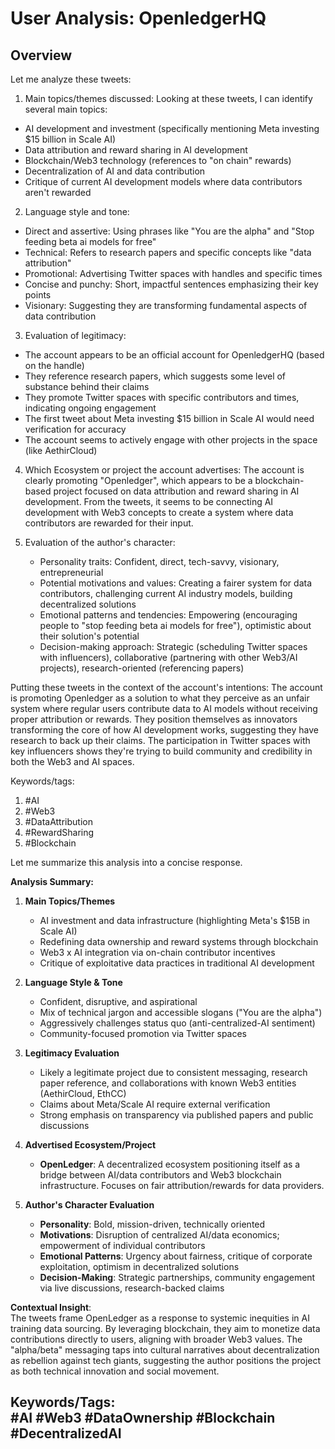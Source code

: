 # User Analysis: OpenledgerHQ

## Overview

<think>
Let me analyze these tweets:

1. Main topics/themes discussed:
Looking at these tweets, I can identify several main topics:
- AI development and investment (specifically mentioning Meta investing $15 billion in Scale AI)
- Data attribution and reward sharing in AI development
- Blockchain/Web3 technology (references to "on chain" rewards)
- Decentralization of AI and data contribution
- Critique of current AI development models where data contributors aren't rewarded

2. Language style and tone:
- Direct and assertive: Using phrases like "You are the alpha" and "Stop feeding beta ai models for free"
- Technical: Refers to research papers and specific concepts like "data attribution"
- Promotional: Advertising Twitter spaces with handles and specific times
- Concise and punchy: Short, impactful sentences emphasizing their key points
- Visionary: Suggesting they are transforming fundamental aspects of data contribution

3. Evaluation of legitimacy:
- The account appears to be an official account for OpenledgerHQ (based on the handle)
- They reference research papers, which suggests some level of substance behind their claims
- They promote Twitter spaces with specific contributors and times, indicating ongoing engagement
- The first tweet about Meta investing $15 billion in Scale AI would need verification for accuracy
- The account seems to actively engage with other projects in the space (like AethirCloud)

4. Which Ecosystem or project the account advertises:
The account is clearly promoting "Openledger", which appears to be a blockchain-based project focused on data attribution and reward sharing in AI development. From the tweets, it seems to be connecting AI development with Web3 concepts to create a system where data contributors are rewarded for their input.

5. Evaluation of the author's character:
   - Personality traits: Confident, direct, tech-savvy, visionary, entrepreneurial
   - Potential motivations and values: Creating a fairer system for data contributors, challenging current AI industry models, building decentralized solutions
   - Emotional patterns and tendencies: Empowering (encouraging people to "stop feeding beta ai models for free"), optimistic about their solution's potential
   - Decision-making approach: Strategic (scheduling Twitter spaces with influencers), collaborative (partnering with other Web3/AI projects), research-oriented (referencing papers)

Putting these tweets in the context of the account's intentions:
The account is promoting Openledger as a solution to what they perceive as an unfair system where regular users contribute data to AI models without receiving proper attribution or rewards. They position themselves as innovators transforming the core of how AI development works, suggesting they have research to back up their claims. The participation in Twitter spaces with key influencers shows they're trying to build community and credibility in both the Web3 and AI spaces.

Keywords/tags:
1. #AI
2. #Web3
3. #DataAttribution
4. #RewardSharing
5. #Blockchain

Let me summarize this analysis into a concise response.
</think>

**Analysis Summary:**

1. **Main Topics/Themes**  
   - AI investment and data infrastructure (highlighting Meta's $15B in Scale AI)  
   - Redefining data ownership and reward systems through blockchain  
   - Web3 x AI integration via on-chain contributor incentives  
   - Critique of exploitative data practices in traditional AI development  

2. **Language Style & Tone**  
   - Confident, disruptive, and aspirational  
   - Mix of technical jargon and accessible slogans ("You are the alpha")  
   - Aggressively challenges status quo (anti-centralized-AI sentiment)  
   - Community-focused promotion via Twitter spaces  

3. **Legitimacy Evaluation**  
   - Likely a legitimate project due to consistent messaging, research paper reference, and collaborations with known Web3 entities (AethirCloud, EthCC)  
   - Claims about Meta/Scale AI require external verification  
   - Strong emphasis on transparency via published papers and public discussions  

4. **Advertised Ecosystem/Project**  
   - **OpenLedger**: A decentralized ecosystem positioning itself as a bridge between AI/data contributors and Web3 blockchain infrastructure. Focuses on fair attribution/rewards for data providers.  

5. **Author's Character Evaluation**  
   - **Personality**: Bold, mission-driven, technically oriented  
   - **Motivations**: Disruption of centralized AI/data economics; empowerment of individual contributors  
   - **Emotional Patterns**: Urgency about fairness, critique of corporate exploitation, optimism in decentralized solutions  
   - **Decision-Making**: Strategic partnerships, community engagement via live discussions, research-backed claims  

**Contextual Insight**:  
The tweets frame OpenLedger as a response to systemic inequities in AI training data sourcing. By leveraging blockchain, they aim to monetize data contributions directly to users, aligning with broader Web3 values. The "alpha/beta" messaging taps into cultural narratives about decentralization as rebellion against tech giants, suggesting the author positions the project as both technical innovation and social movement.

**Keywords/Tags**:  
#AI #Web3 #DataOwnership #Blockchain #DecentralizedAI
---
